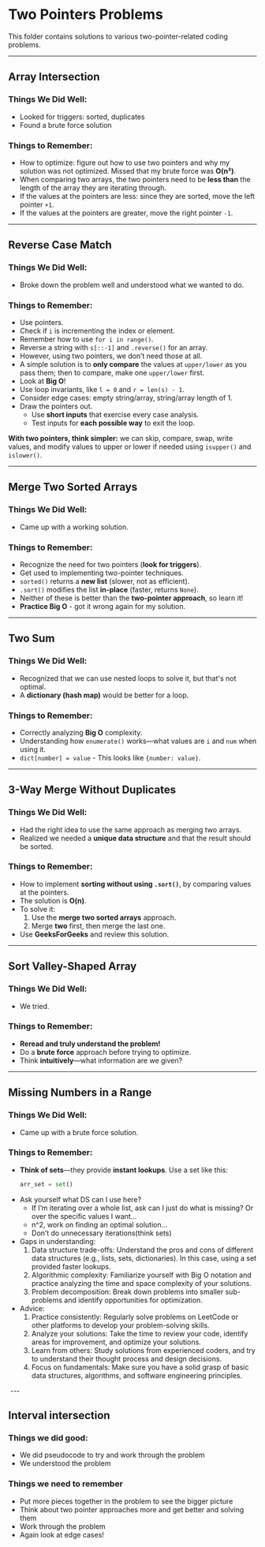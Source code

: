 # Two Pointers Problems

This folder contains solutions to various two-pointer-related coding problems.

---

## Array Intersection  

### Things We Did Well:
- Looked for triggers: sorted, duplicates  
- Found a brute force solution  

### Things to Remember:
- How to optimize: figure out how to use two pointers and why my solution was not optimized. Missed that my brute force was **O(n²)**.  
- When comparing two arrays, the two pointers need to be **less than** the length of the array they are iterating through.  
- If the values at the pointers are less: since they are sorted, move the left pointer `+1`.  
- If the values at the pointers are greater, move the right pointer `-1`.  

---

## Reverse Case Match  

### Things We Did Well:
- Broke down the problem well and understood what we wanted to do.  

### Things to Remember:
- Use pointers.  
- Check if `i` is incrementing the index or element.  
- Remember how to use `for i in range()`.  
- Reverse a string with `s[::-1]` and `.reverse()` for an array.  
- However, using two pointers, we don’t need those at all.  
- A simple solution is to **only compare** the values at `upper/lower` as you pass them; then to compare, make one `upper/lower` first.  
- Look at **Big O**!  
- Use loop invariants, like `l = 0` and `r = len(s) - 1`.  
- Consider edge cases: empty string/array, string/array length of 1.  
- Draw the pointers out.  
    - Use **short inputs** that exercise every case analysis.  
    - Test inputs for **each possible way** to exit the loop.  

**With two pointers, think simpler:** we can skip, compare, swap, write values, and modify values to upper or lower if needed using `isupper()` and `islower()`.  

---

## Merge Two Sorted Arrays  

### Things We Did Well:
- Came up with a working solution.  

### Things to Remember:
- Recognize the need for two pointers (**look for triggers**).  
- Get used to implementing two-pointer techniques.  
- `sorted()` returns a **new list** (slower, not as efficient).  
- `.sort()` modifies the list **in-place** (faster, returns `None`).  
- Neither of these is better than the **two-pointer approach**, so learn it!  
- **Practice Big O** - got it wrong again for my solution.  

---

## Two Sum  

### Things We Did Well:
- Recognized that we can use nested loops to solve it, but that's not optimal.  
- A **dictionary (hash map)** would be better for a loop.  

### Things to Remember:
- Correctly analyzing **Big O** complexity.  
- Understanding how `enumerate()` works—what values are `i` and `num` when using it.  
- `dict[number] = value` - This looks like `{number: value}`.  

---

## 3-Way Merge Without Duplicates  

### Things We Did Well:
- Had the right idea to use the same approach as merging two arrays.  
- Realized we needed a **unique data structure** and that the result should be sorted.  

### Things to Remember:
- How to implement **sorting without using `.sort()`**, by comparing values at the pointers.  
- The solution is **O(n)**.  
- To solve it:
    1. Use the **merge two sorted arrays** approach.  
    2. Merge **two** first, then merge the last one.  
- Use **GeeksForGeeks** and review this solution.  

---

## Sort Valley-Shaped Array  

### Things We Did Well:
- We tried.  

### Things to Remember:
- **Reread and truly understand the problem!**  
- Do a **brute force** approach before trying to optimize.  
- Think **intuitively**—what information are we given?  

---

## Missing Numbers in a Range  

### Things We Did Well:
- Came up with a brute force solution.  

### Things to Remember:
- **Think of sets**—they provide **instant lookups**. Use a set like this:  
  ```python
  arr_set = set()
- Ask yourself what DS can I use here? 
    * If I’m iterating over a whole list, ask can I just do what is missing? 
    Or over the specific values I want… 
    * n^2, work on finding an optimal solution… 
    * Don’t do unnecessary iterations(think sets) 
- Gaps in understanding: 
    1. Data structure trade-offs: Understand the pros and cons of different 
    data structures (e.g., lists, sets, dictionaries). In this case, using a 
    set provided faster lookups. 
    2. Algorithmic complexity: Familiarize yourself with Big O notation and 
    practice analyzing the time and space complexity of your solutions. 
    3. Problem decomposition: Break down problems into smaller sub-problems 
    and identify opportunities for optimization. 
- Advice: 
    1. Practice consistently: Regularly solve problems on LeetCode or other 
    platforms to develop your problem-solving skills. 
    2. Analyze your solutions: Take the time to review your code, identify areas
     for improvement, and optimize your solutions. 
    3. Learn from others: Study solutions from experienced coders, and try to 
    understand their thought process and design decisions. 
    4. Focus on fundamentals: Make sure you have a solid grasp of basic data 
    structures, algorithms, and software engineering principles. 

 ---
 
## Interval intersection 
### Things we did good: 
- We did pseudocode to try and work through the problem 
- We understood the problem 
### Things we need to remember  
- Put more pieces together in the problem to see the bigger picture 
- Think about two pointer approaches more and get better and solving them 
- Work through the problem  
- Again look at edge cases! 

